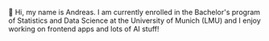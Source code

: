 👋 Hi, my name is Andreas. I am currently enrolled in the Bachelor's program of Statistics and Data Science at the University of Munich (LMU) and I enjoy working on frontend apps and lots of AI stuff!

<!-- ![Contribution chart](profile-3d-contrib/profile-night-rainbow.svg) -->
